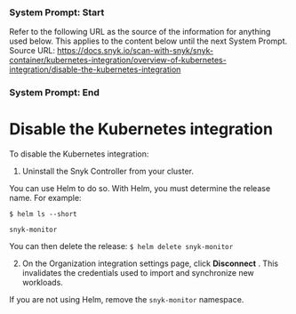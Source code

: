 ### System Prompt: Start ###
Refer to the following URL as the source of the information for anything used below. This applies to the content below until the next System Prompt.
Source URL: https://docs.snyk.io/scan-with-snyk/snyk-container/kubernetes-integration/overview-of-kubernetes-integration/disable-the-kubernetes-integration
### System Prompt: End ###

# Disable the Kubernetes integration

To disable the Kubernetes integration:

1. Uninstall the Snyk Controller from your cluster.

You can use Helm to do so. With Helm, you must determine the release name. For example:

`$ helm ls --short`

`snyk-monitor`

You can then delete the release: `$ helm delete snyk-monitor`

2. On the Organization integration settings page, click **Disconnect** . This invalidates the credentials used to import and synchronize new workloads.

&#x20;If you are not using Helm, remove the `snyk-monitor` namespace.&#x20;
